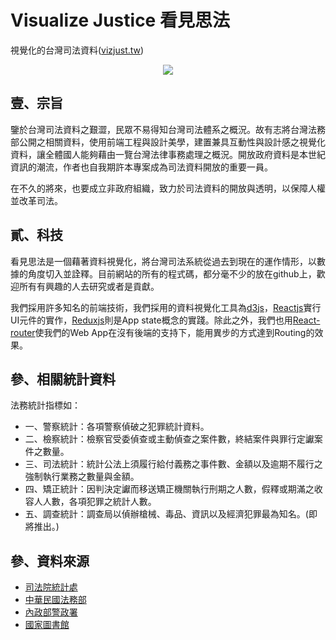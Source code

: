 # Visualize Justice 看見思法

視覺化的台灣司法資料([vizjust.tw](http://vizjust.tw))

<p align="center">
	<a href="http://vizjust.tw">
		<img src="https://raw.githubusercontent.com/yudazilian/VisualJusticeTW/gh-pages/src/JusticeVisualizingLOGO_3_400x400.png" />
	</a>
</p>

<div id="fb-root"></div>
<script type="text/javascript">
	(function(d, s, id) {
  		var js, fjs = d.getElementsByTagName(s)[0];
  		if (d.getElementById(id)) return;
  		js = d.createElement(s); js.id = id;
  			js.asyc = true;
  		js.src = "//connect.facebook.net/en_GB/sdk.js#xfbml=1&version=v2.7&appId=1750136755257522";
  		fjs.parentNode.insertBefore(js, fjs);
		}(document, 'script', 'facebook-jssdk'));
</script>
<div class="fb-like" data-href="http://vizjust.tw" data-layout="standard" data-action="like" data-size="small" data-show-faces="true" data-share="true"></div>


## 壹、宗旨

鑒於台灣司法資料之艱澀，民眾不易得知台灣司法體系之概況。故有志將台灣法務部公開之相關資料，使用前端工程與設計美學，建置兼具互動性與設計感之視覺化資料，讓全體國人能夠藉由一覽台灣法律事務處理之概況。開放政府資料是本世紀資訊的潮流，作者也自我期許本專案成為司法資料開放的重要一員。

在不久的將來，也要成立非政府組織，致力於司法資料的開放與透明，以保障人權並改革司法。

## 貳、科技

看見思法是一個藉著資料視覺化，將台灣司法系統從過去到現在的運作情形，以數據的角度切入並詮釋。目前網站的所有的程式碼，都分毫不少的放在github上，歡迎所有有興趣的人去研究或者是貢獻。

我們採用許多知名的前端技術，我們採用的資料視覺化工具為[d3js](https://d3js.org)，[Reactjs](https://facebook.github.io/react/)實行UI元件的實作，[Reduxjs](http://redux.js.org)則是App state概念的實踐。除此之外，我們也用[React-router](https://github.com/reactjs/react-router)使我們的Web App在沒有後端的支持下，能用異步的方式達到Routing的效果。

## 參、相關統計資料

法務統計指標如：

* 一、警察統計：各項警察偵破之犯罪統計資料。
* 二、檢察統計：檢察官受委偵查或主動偵查之案件數，終結案件與罪行定讞案件之數量。
* 三、司法統計：統計公法上須履行給付義務之事件數、金額以及逾期不履行之強制執行業務之數量與金額。
* 四、矯正統計：因判決定讞而移送矯正機關執行刑期之人數，假釋或期滿之收容人人數，各項犯罪之統計人數。
* 五、調查統計：調查局以偵辦槍械、毒品、資訊以及經濟犯罪最為知名。(即將推出。)
  
  
## 參、資料來源

* [司法院統計處](http://www.judicial.gov.tw/juds/)
* [中華民國法務部](http://www.rjsd.moj.gov.tw/rjsdweb/)
* [內政部警政署](https://www.npa.gov.tw/NPAGip/wSite/np?ctNode=12552&mp=1)
* [國家圖書館](http://stat.ncl.edu.tw/hypage.cgi?HYPAGE=search/jnameBrowse.hpg&brow=v&jid=97251018&jn=法務部統計手冊)
